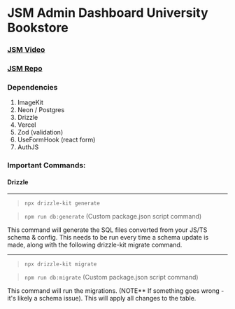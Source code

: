 # JSM Admin Dashboard University Bookstore

### [JSM Video](https://www.youtube.com/watch?v=EZajJGOMWas&t=326s)

### [JSM Repo](https://github.com/adrianhajdin/university-library-jsm/blob/main/package.json)

### Dependencies

1. ImageKit
2. Neon / Postgres
3. Drizzle
4. Vercel
5. Zod (validation)
6. UseFormHook (react form)
7. AuthJS

### Important Commands:

#### Drizzle

---

> `npx drizzle-kit generate`

> `npm run db:generate` (Custom package.json script command)

This command will generate the SQL files converted from your JS/TS schema & config. This needs to be run every time a schema update is made, along with the following drizzle-kit migrate command.

---

> `npx drizzle-kit migrate`

> `npm run db:migrate` (Custom package.json script command)

This command will run the migrations. (NOTE\*\* If something goes wrong - it's likely a schema issue). This will apply all changes to the table.
